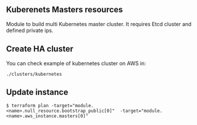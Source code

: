## Kuberenets Masters resources

Module to build multi Kubernetes master cluster.
It requires Etcd cluster and defined private ips.

## Create HA cluster

You can check example of kubernetes cluster on AWS in:

`./clusters/kubernetes`

## Update instance

```shell
$ terraform plan -target="module.<name>.null_resource.bootstrap_public[0]"  -target="module.<name>.aws_instance.masters[0]"
```
